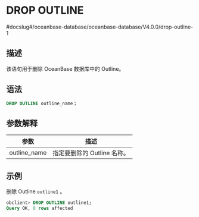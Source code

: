 DROP OUTLINE 
=================================
#docslug#/oceanbase-database/oceanbase-database/V4.0.0/drop-outline-1


描述 
-----------

该语句用于删除 OceanBase 数据库中的 Outline。

语法 
-----------

```sql
DROP OUTLINE outline_name；  
```



参数解释 
-------------



|      参数      |         描述         |
|--------------|--------------------|
| outline_name | 指定要删除的 Outline 名称。 |



示例 
-----------

删除 Outline `outline1` 。

```sql
obclient> DROP OUTLINE outline1;      
Query OK, 0 rows affected
```




